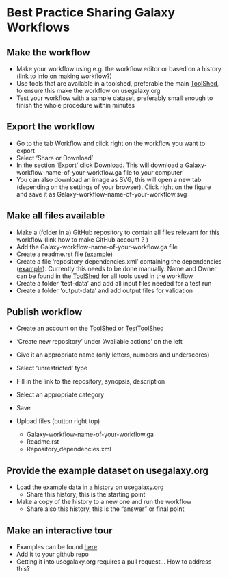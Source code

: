 # Best Practice Sharing Galaxy Workflows

## Make the workflow

* Make your workflow using e.g. the workflow editor or based on a history (link to info on making workflow?)
* Use tools that are available in a toolshed, preferable the main [ToolShed](https://toolshed.g2.bx.psu.edu), to ensure this make the workflow on usegalaxy.org
* Test your workflow with a sample dataset, preferably small enough to finish the whole procedure within minutes

## Export the workflow

* Go to the tab Workflow and click right on the workflow you want to export
* Select ‘Share or Download’
* In the section ‘Export’ click Download. This will download a Galaxy-workflow-name-of-your-workflow.ga file to your computer 
* You can also download an image as SVG, this will open a new tab (depending on the settings of your browser). Click right on the figure and save it as Galaxy-workflow-name-of-your-workflow.svg

## Make all files available

* Make a (folder in a) GitHub repository to contain all files relevant for this workflow (link how to make GitHub account ? )
* Add the Galaxy-workflow-name-of-your-workflow.ga file
* Create a readme.rst file ([example](https://github.com/galaxy-scientists/galaxyproject-training/blob/master/GCC2016_workflow/readme.rst))
* Create a file ‘repository_dependencies.xml’ containing the dependencies ([example](https://github.com/galaxy-scientists/galaxyproject-training/blob/master/GCC2016_workflow/repository_dependencies.xml)). Currently this needs to be done manually. Name and Owner can be found in the [ToolShed](https://toolshed.g2.bx.psu.edu) for all tools used in the workflow
* Create a folder ‘test-data’ and add all input files needed for a test run
* Create a folder ‘output-data’ and add output files for validation

## Publish workflow

* Create an account on the [ToolShed](https://toolshed.g2.bx.psu.edu) or [TestToolShed](https://testtoolshed.g2.bx.psu.edu)
* ‘Create new repository’ under ‘Available actions’ on the left
* Give it an appropriate name (only letters, numbers and underscores)
* Select ‘unrestricted’ type
* Fill in the link to the repository, synopsis, description
* Select an appropriate category
* Save

* Upload files (button right top)
	* Galaxy-workflow-name-of-your-workflow.ga
	* Readme.rst
	* Repository_dependencies.xml

## Provide the example dataset on usegalaxy.org

* Load the example data in a history on usegalaxy.org
	* Share this history, this is the starting point
* Make a copy of the history to a new one and run the workflow
	* Share also this history, this is the “answer” or final point
	
## Make an interactive tour

* Examples can be found [here](https://github.com/galaxyproject/galaxy-tours/)
* Add it to your github repo
* Getting it into usegalaxy.org requires a pull request… How to address this?

